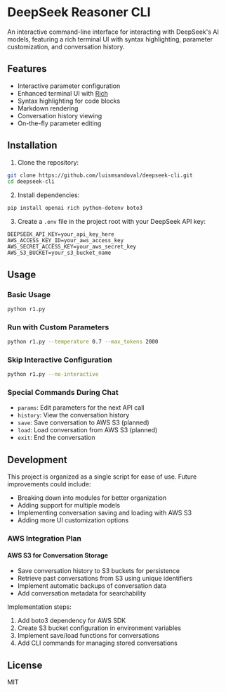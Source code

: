 # DeepSeek Reasoner CLI

An interactive command-line interface for interacting with DeepSeek's AI models, featuring a rich terminal UI with syntax highlighting, parameter customization, and conversation history.

## Features

- Interactive parameter configuration
- Enhanced terminal UI with [Rich](https://github.com/Textualize/rich)
- Syntax highlighting for code blocks
- Markdown rendering
- Conversation history viewing
- On-the-fly parameter editing

## Installation

1. Clone the repository:
```bash
git clone https://github.com/luismsandoval/deepseek-cli.git
cd deepseek-cli
```

2. Install dependencies:
```bash
pip install openai rich python-dotenv boto3
```

3. Create a `.env` file in the project root with your DeepSeek API key:
```
DEEPSEEK_API_KEY=your_api_key_here
AWS_ACCESS_KEY_ID=your_aws_access_key
AWS_SECRET_ACCESS_KEY=your_aws_secret_key
AWS_S3_BUCKET=your_s3_bucket_name
```

## Usage

### Basic Usage
```bash
python r1.py
```

### Run with Custom Parameters
```bash
python r1.py --temperature 0.7 --max_tokens 2000
```

### Skip Interactive Configuration
```bash
python r1.py --no-interactive
```

### Special Commands During Chat
- `params`: Edit parameters for the next API call
- `history`: View the conversation history
- `save`: Save conversation to AWS S3 (planned)
- `load`: Load conversation from AWS S3 (planned)
- `exit`: End the conversation

## Development

This project is organized as a single script for ease of use. Future improvements could include:
- Breaking down into modules for better organization
- Adding support for multiple models
- Implementing conversation saving and loading with AWS S3
- Adding more UI customization options

### AWS Integration Plan

#### AWS S3 for Conversation Storage
- Save conversation history to S3 buckets for persistence
- Retrieve past conversations from S3 using unique identifiers
- Implement automatic backups of conversation data
- Add conversation metadata for searchability

Implementation steps:
1. Add boto3 dependency for AWS SDK
2. Create S3 bucket configuration in environment variables
3. Implement save/load functions for conversations
4. Add CLI commands for managing stored conversations

## License

MIT